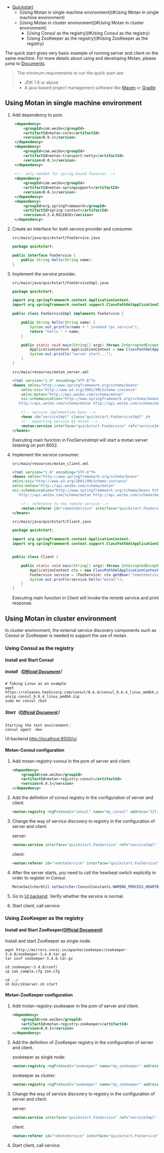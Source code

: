 - [Quickstart](#)
  - [Using Motan in single machine environment](#Using Motan in single machine environment)
  - [Using Motan in cluster environment](#Using Motan in cluster environment)
    - [Using Consul as the registry](#Using Consul as the registry)
    - [Using ZooKeeper as the registry](#Using ZooKeeper as the registry)

The quick start gives very basic example of running server and client on the same machine. For more details about using and developing Motan, please jump to [Documents](en_userguide).

> The minimum requirements to run the quick start are:
>  * JDK 1.6 or above
>  * A java-based project management software like [Maven][maven] or [Gradle][gradle].

## <a id="peer-to-peer"></a>Using Motan in single machine environment

1. Add dependency to pom.

   ```xml
    <dependency>
        <groupId>com.weibo</groupId>
        <artifactId>motan-core</artifactId>
        <version>0.0.1</version>
    </dependency>
    <dependency>
        <groupId>com.weibo</groupId>
        <artifactId>motan-transport-netty</artifactId>
        <version>0.0.1</version>
    </dependency>
    
    <!-- only needed for spring-based features -->
    <dependency>
        <groupId>com.weibo</groupId>
        <artifactId>motan-springsupport</artifactId>
        <version>0.0.1</version>
    </dependency>
    <dependency>
        <groupId>org.springframework</groupId>
        <artifactId>spring-context</artifactId>
        <version>4.2.4.RELEASE</version>
    </dependency>
   ```

2. Create an interface for both service provider and consumer.

    `src/main/java/quickstart/FooService.java`  

    ```java
    package quickstart;

    public interface FooService {
        public String hello(String name);
    }
    ```

3. Implement the service provider.


    `src/main/java/quickstart/FooServiceImpl.java`
    
    ```java
    package quickstart;
    
    import org.springframework.context.ApplicationContext;
    import org.springframework.context.support.ClassPathXmlApplicationContext;
    
    public class FooServiceImpl implements FooService {
    
        public String hello(String name) {
            System.out.println(name + " invoked rpc service");
            return "hello " + name;
        }
    
        public static void main(String[] args) throws InterruptedException {
            ApplicationContext applicationContext = new ClassPathXmlApplicationContext("classpath:motan_server.xml");
            System.out.println("server start...");
        }
    }
    ```
    
    `src/main/resources/motan_server.xml`
    
    ```xml
    <?xml version="1.0" encoding="UTF-8"?>
    <beans xmlns="http://www.springframework.org/schema/beans"
    	xmlns:xsi="http://www.w3.org/2001/XMLSchema-instance"
    	xmlns:motan="http://api.weibo.com/schema/motan"
    	xsi:schemaLocation="http://www.springframework.org/schema/beans http://www.springframework.org/schema/beans/spring-beans-2.5.xsd
       http://api.weibo.com/schema/motan http://api.weibo.com/schema/motan.xsd">

        <!-- service implemention bean -->
        <bean id="serviceImpl" class="quickstart.FooServiceImpl" />
        <!-- exporting service by motan -->
        <motan:service interface="quickstart.FooService" ref="serviceImpl" export="8002" />
    </beans>
    ```
    
	Executing main function in FooServiceImpl will start a motan server listening on port 8002.

4. Implement the service consumer.

    `src/main/resources/motan_client.xml`

    ```xml
    <?xml version="1.0" encoding="UTF-8"?>
    <beans xmlns="http://www.springframework.org/schema/beans"
    xmlns:xsi="http://www.w3.org/2001/XMLSchema-instance"
    xmlns:motan="http://api.weibo.com/schema/motan"
    xsi:schemaLocation="http://www.springframework.org/schema/beans http://www.springframework.org/schema/beans/spring-beans-2.5.xsd
       http://api.weibo.com/schema/motan http://api.weibo.com/schema/motan.xsd">

        <!-- reference to the remote service -->
        <motan:referer id="remoteService" interface="quickstart.FooService" directUrl="localhost:8002"/>
    </beans>
    ```

    `src/main/java/quickstart/Client.java`

    ```java
    package quickstart;

    import org.springframework.context.ApplicationContext;
    import org.springframework.context.support.ClassPathXmlApplicationContext;


    public class Client {
    
        public static void main(String[] args) throws InterruptedException {
            ApplicationContext ctx = new ClassPathXmlApplicationContext("classpath:motan_client.xml");
            FooService service = (FooService) ctx.getBean("remoteService");
            System.out.println(service.hello("motan"));
        }
    }
    ```
    
	Executing main function in Client will invoke the remote service and print response.
    
    
## <a id="cluster"></a>Using Motan in cluster environment

In cluster environment, the external service discovery components such as Consul or ZooKeeper is needed to support the use of motan.


### <a id="consul"></a>Using Consul as the registry

#### <a id="consul-start"></a>Install and Start Consul

##### Install（[Official Document](https://www.consul.io/intro/getting-started/install.html)）
    
    # Taking Linux as an example
    wget https://releases.hashicorp.com/consul/0.6.4/consul_0.6.4_linux_amd64.zip
    unzip consul_0.6.4_linux_amd64.zip
    sudo mv consul /bin
    
##### Start（[Official Document](https://www.consul.io/intro/getting-started/agent.html)）

    Starting the test environment：
    consul agent -dev
    
UI backend [http://localhost:8500/ui](http://localhost:8500/ui)

#### <a id="motan-consul"></a>Motan-Consul configuration

1. Add motan-registry-consul in the pom of server and client.

    ```xml
    <dependency>
        <groupId>com.weibo</groupId>
        <artifactId>motan-registry-consul</artifactId>
        <version>0.0.1</version>
    </dependency>
    ```

2. Add the definition of consul registry in the configuration of server and client.

    ```xml
    <motan:registry regProtocol="consul" name="my_consul" address="127.0.0.1:8500"/>
    ```   

3. Change the way of service discovery to registry in the configuration of server and client.

    server:

    ```xml
    <motan:service interface="quickstart.FooService" ref="serviceImpl" registry="my_consul" export="8002" />
    ```
	
    client:

    ```xml
    <motan:referer id="remoteService" interface="quickstart.FooService" registry="my_consul"/>
    ```


4. After the server starts, you need to call the hearbeat switch explicitly in order to register in Consul.

    ```java
    MotanSwitcherUtil.setSwitcher(ConsulConstants.NAMING_PROCESS_HEARTBEAT_SWITCHER, true)
    ```

5. Go to [UI backend](http://localhost:8500/ui). Verify whether the service is normal.

6. Start client, call service.

### <a id="zookeeper"></a>Using ZooKeeper as the registry

#### <a id="zookeeper-start"></a>Install and Start ZooKeeper([Official Document](https://zookeeper.apache.org/doc/trunk/zookeeperStarted.html))

Install and start ZooKeeper as single node:

    wget http://mirrors.cnnic.cn/apache/zookeeper/zookeeper-3.4.8/zookeeper-3.4.8.tar.gz
    tar zxvf zookeeper-3.4.8.tar.gz
    
    cd zookeeper-3.4.8/conf/
    cp zoo_sample.cfg zoo.cfg
    
    cd ../
    sh bin/zkServer.sh start

#### <a id="motan-zookeeper"></a>Motan-ZooKeeper configuration

1. Add motan-registry-zookeeper in the pom of server and client.

    ```xml
    <dependency>
        <groupId>com.weibo</groupId>
        <artifactId>motan-registry-zookeeper</artifactId>
        <version>0.0.1</version>
    </dependency>
    ```

2. Add the definition of ZooKeeper registry in the configuration of server and client.

    zookeeper as single node:  
    
    ```xml
    <motan:registry regProtocol="zookeeper" name="my_zookeeper" address="127.0.0.1:2181"/>
    ```
    
    zookeeper as cluster:

    ```xml
    <motan:registry regProtocol="zookeeper" name="my_zookeeper" address="127.0.0.1:2181,127.0.0.1:2182,127.0.0.1:2183"/>
    ```
    
3. Change the way of service discovery to registry in the configuration of server and client.

    server:

    ```xml
    <motan:service interface="quickstart.FooService" ref="serviceImpl" registry="my_zookeeper" export="8002" />
    ```
	
    client:

    ```xml
    <motan:referer id="remoteService" interface="quickstart.FooService" registry="my_zookeeper"/>
    ```

4. Start client, call service.


[maven]:https://maven.apache.org
[gradle]:http://gradle.org

